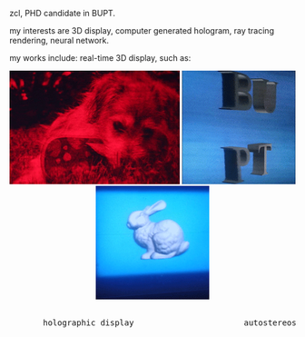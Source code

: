 zcl, PHD candidate in BUPT. 

my interests are 3D display, computer generated hologram, ray tracing rendering, neural network.

my works include: real-time 3D display, such as:


<div align=center>

![image](https://github.com/flyingwolfz/flyingwolfz/blob/main/holo.gif)  ![image](https://github.com/flyingwolfz/flyingwolfz/blob/main/lens.gif) ![image](https://github.com/flyingwolfz/flyingwolfz/blob/main/lightfield.gif) 

</div>

<pre>

       holographic display                       autostereoscopic 3D display              light field display

</pre>


<!---
flyingwolfz/flyingwolfz is a ✨ special ✨ repository because its `README.md` (this file) appears on your GitHub profile.
You can click the Preview link to take a look at your changes.
--->
